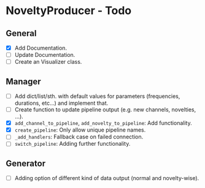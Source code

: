 # NoveltyProducer - Todo

## General

- [x] Add Documentation.
- [ ] Update Documentation.
- [ ] Create an Visualizer class.

## Manager

- [ ] Add dict/list/sth. with default values for parameters (frequencies, durations, etc...) and implement that.
- [ ] Create function to update pipeline output (e.g. new channels, novelties, ...).
- [x] `add_channel_to_pipeline`, `add_novelty_to_pipeline`: Add functionality.
- [x] `create_pipeline`: Only allow unique pipeline names.
- [ ] `_add_handlers`: Fallback case on failed connection.
- [ ] `switch_pipeline`: Adding further functionality.
    
## Generator

- [ ] Adding option of different kind of data output (normal and novelty-wise).
